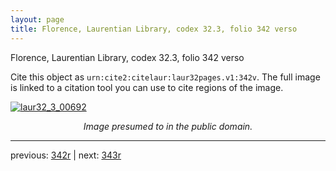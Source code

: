 ```yaml
---
layout: page
title: Florence, Laurentian Library, codex 32.3, folio 342 verso
---
```


Florence, Laurentian Library, codex 32.3, folio 342 verso

Cite this object as `urn:cite2:citelaur:laur32pages.v1:342v`.  The full image is linked to a citation tool you can use to cite regions of the image.

[![laur32_3_00692](http://www.homermultitext.org/iipsrv?IIIF=/project/homer/pyramidal/deepzoom/citelaur/laur32imgs/v1/laur32_3_00692.tif/full/800,/0/default.jpg)](http://www.homermultitext.org/ict2/?urn=urn:cite2:citelaur:laur32imgs.v1:laur32_3_00692) 

<p style="text-align: center; font-style: italic;">Image presumed to in the public domain.</p>

---

previous: [342r](../342r/) | next: [343r](../343r/)